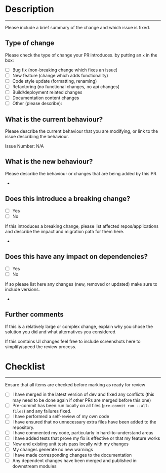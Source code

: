 # Description

---

Please include a brief summary of the change and which issue is fixed.

## Type of change

Please check the type of change your PR introduces. by putting an `x` in the box:

- [ ] Bug fix (non-breaking change which fixes an issue)
- [ ] New feature (change which adds functionality)
- [ ] Code style update (formatting, renaming)
- [ ] Refactoring (no functional changes, no api changes)
- [ ] Build/deployment related changes
- [ ] Documentation content changes
- [ ] Other (please describe):

## What is the current behaviour?

Please describe the current behaviour that you are modifying, or link to the issue describing the behaviour.

Issue Number: N/A

## What is the new behaviour?

Please describe the behaviour or changes that are being added by this PR.

-

## Does this introduce a breaking change?

- [ ] Yes
- [ ] No

If this introduces a breaking change, please list affected repos/applications and describe the impact and migration path for them here.

-

## Does this have any impact on dependencies?

- [ ] Yes
- [ ] No

If so please list here any changes (new, removed or updated) make sure to include versions.

-

## Further comments

If this is a relatively large or complex change, explain why you chose the solution you did and what alternatives you considered.

If this contains UI changes feel free to include screenshots here to simplify/speed the review process.

# Checklist

---

Ensure that all items are checked before marking as ready for review

- [ ] I have merged in the latest version of dev and fixed any conflicts (this may need to be done again if other PRs are merged before this one)
- [ ] Pre-commit has been run locally on all files (`pre-commit run --all-files`) and any failures fixed.
- [ ] I have performed a self-review of my own code
- [ ] I have ensured that no unnecessary extra files have been added to the repository.
- [ ] I have commented my code, particularly in hard-to-understand areas
- [ ] I have added tests that prove my fix is effective or that my feature works
- [ ] New and existing unit tests pass locally with my changes
- [ ] My changes generate no new warnings
- [ ] I have made corresponding changes to the documentation
- [ ] Any dependent changes have been merged and published in downstream modules
